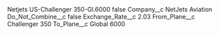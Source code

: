 <?xml version="1.0" encoding="UTF-8"?>
<CustomMetadata xmlns="http://soap.sforce.com/2006/04/metadata" xmlns:xsi="http://www.w3.org/2001/XMLSchema-instance" xmlns:xsd="http://www.w3.org/2001/XMLSchema">
    <label>Netjets US-Challenger 350-Gl.6000</label>
    <protected>false</protected>
    <values>
        <field>Company__c</field>
        <value xsi:type="xsd:string">NetJets Aviation</value>
    </values>
    <values>
        <field>Do_Not_Combine__c</field>
        <value xsi:type="xsd:boolean">false</value>
    </values>
    <values>
        <field>Exchange_Rate__c</field>
        <value xsi:type="xsd:double">2.03</value>
    </values>
    <values>
        <field>From_Plane__c</field>
        <value xsi:type="xsd:string">Challenger 350</value>
    </values>
    <values>
        <field>To_Plane__c</field>
        <value xsi:type="xsd:string">Global 6000</value>
    </values>
</CustomMetadata>
